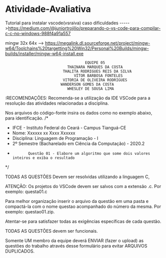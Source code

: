 # Atividade-Avaliativa
Tutorial para instalar vscode(vsraiva) caso dificuldades 
----->https://medium.com/@juniortrojilio/preparando-o-vs-code-para-compilar-c-c-no-windows-988f4a91a557

mingw 32x 64x --> https://megalink.dl.sourceforge.net/project/mingw-w64/Toolchains%20targetting%20Win32/Personal%20Builds/mingw-builds/installer/mingw-w64-install.exe


                                        EQUIPE 05
                                THAINARA MARQUES DA COSTA
                              THALITA RODRIGUES REIS DA SILVA
                                   VÍTOR BARBOSA FONTELES
                              VITORIA DE OLIVEIRA RODRIGUES
                             WANDERSON GOMES DA COSTA
                                WHESLEY DE SOUSA LIMA

:RECOMENDAÇÕES:
Recomenda-se a utilização da IDE VSCode para a resolução das atividades relacionadas a disciplina.

Nos arquivos do código-fonte insira os dados como no exemplo abaixo, para identificação.
/*                       
* IFCE - Instituto Federal do Ceará - Campus Tianguá-CE
* Nome: Xxxxxx  xx Xxxx  Xxxxxx
* Disciplina: Linguagem de Programação - I
* 2º Semestre (Bacharelado em Ciência da Computação) - 2020.2
*            Questão 01 - Elabore um algoritmo que some dois valores inteiros e exiba o resultado
*/

TODAS AS QUESTÕES Devem ser resolvidas utilizando a linguagem C, 

ATENÇÃO: Os projetos do VSCode devem ser salvos com a extensão .c. Por exemplo: questa01.c

Para melhor organização inserir o arquivo da questão em uma pasta e compactá-la com o nome questao acompanhado do número da mesma. Por exemplo: questao01.zip.

Atentar-se para satisfazer todas as exigências específicas de cada questão. 

TODAS AS QUESTÕES devem ser funcionais.
 
Somente UM membro da equipe deverá ENVIAR (fazer o upload) as questões do trabalho através desse formulário para evitar ARQUIVOS DUPLICADOS.
